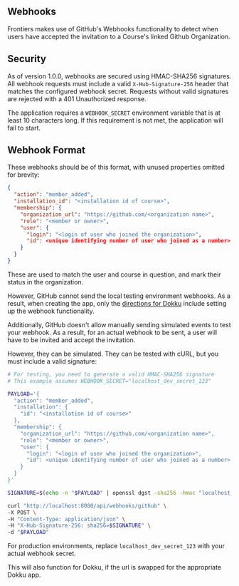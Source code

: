 ## Webhooks

Frontiers makes use of GitHub's Webhooks functionality to detect when users have accepted the invitation to a Course's linked Github Organization.

## Security

As of version 1.0.0, webhooks are secured using HMAC-SHA256 signatures. All webhook requests must include a valid `X-Hub-Signature-256` header that matches the configured webhook secret. Requests without valid signatures are rejected with a 401 Unauthorized response.

The application requires a `WEBHOOK_SECRET` environment variable that is at least 10 characters long. If this requirement is not met, the application will fail to start.

## Webhook Format

These webhooks should be of this format, with unused properties omitted for brevity:

```json
{
  "action": "member_added",
  "installation_id": "<installation id of course>",
  "membership": {
    "organization_url": "https://github.com/<organization name>",
    "role": "<member or owner>",
    "user": {
      "login": "<login of user who joined the organization>",
      "id": <unique identifying number of user who joined as a number>
    }
  }
}
```

These are used to match the user and course in question, and mark their status in the organization.

However, GitHub cannot send the local testing environment webhooks. As a result, when creating the app, only the [directions for Dokku](github-app-setup-dokku.md) include setting up the webhook functionality.

Additionally, GitHub doesn't allow manually sending simulated events to test your webhook. As a result, for an actual webhook to be sent, a user will have to be invited and accept the invitation.

However, they can be simulated. They can be tested with cURL, but you must include a valid signature:

```bash
# For testing, you need to generate a valid HMAC-SHA256 signature
# This example assumes WEBHOOK_SECRET="localhost_dev_secret_123"

PAYLOAD='{
  "action": "member_added",
  "installation": {
    "id": "<installation id of course>"
  },
  "membership": {
    "organization_url": "https://github.com/<organization name>",
    "role": "<member or owner>",
    "user": {
      "login": "<login of user who joined the organization>",
      "id": <unique identifying number of user who joined as a number>
    }
  }
}'

SIGNATURE=$(echo -n "$PAYLOAD" | openssl dgst -sha256 -hmac "localhost_dev_secret_123" | sed 's/^.* //')

curl "http://localhost:8080/api/webhooks/github" \
-X POST \
-H "Content-Type: application/json" \
-H "X-Hub-Signature-256: sha256=$SIGNATURE" \
-d "$PAYLOAD"
```

For production environments, replace `localhost_dev_secret_123` with your actual webhook secret.

This will also function for Dokku, if the url is swapped for the appropriate Dokku app.
